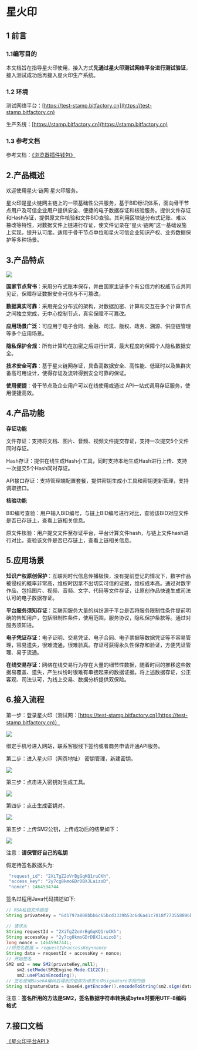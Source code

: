 # 星火印

## 1 前言

### **1.1编写目的**

本文档旨在指导星火印使用，接入方式**先通过星火印测试网络平台进行测试验证**，接入测试成功后再接入星火印生产系统。

### **1.2 环境**

测试网络平台：[https://test-stamp.bitfactory.cn](https://test-stamp.bitfactory.cn)

生产系统：[https://stamp.bitfactory.cn](https://stamp.bitfactory.cn)

### **1.3 参考文档**

参考文档：[《浏览器插件钱包》](https://bif-doc.readthedocs.io/zh_CN/latest/tools/wallet.html)

## 2.产品概述

欢迎使用星火·链网 星火印服务。

星火印是星火链网主链上的一项基础性公共服务，基于BID标识体系，面向骨干节点用户及可信企业用户提供安全、便捷的电子数据存证和核验服务。提供文件存证和Hash存证，提供原文件核验和文件BID查验。其利用区块链分布式记账、难以篡改等特性，对数据文件上链进行存证，使文件记录在“星火·链网”这一基础设施上实现，提升认可度。适用于骨干节点单位和星火可信企业知识产权、业务数据保护等多种场景。

## 3.产品特点
<img src="../_static/images/01.png"/>

**国家节点背书**：采用分布式账本保存，并由国家主链多个有公信力的权威节点共同见证，保障存证数据安全可信与不可篡改。

**数据真实可靠**：采用完全分布式的架构，对数据加密、计算和交互在多个计算节点之间独立完成，无中心控制节点，真实保障不可篡改。

**应用场景广泛**：可应用于电子合同、金融、司法、版权、政务、溯源、供应链管理等多个应用场景。

**隐私保护合规**：所有计算均在加密之后进行计算，最大程度的保障个人隐私数据安全。

**技术安全可靠**：基于星火链网存证，具备高数据安全、高性能、低延时以及集群灾备高可用设计，使得存证及流转得到安全可靠的保证。

**使用便捷**：骨干节点及企业用户可以在线使用或通过 API一站式调用存证服务，使用便捷高效。

## 4.产品功能

**存证功能**

文件存证：支持将文档、图片、音频、视频文件提交存证，支持一次提交5个文件同时存证。

Hash存证：提供在线生成Hash小工具，同时支持本地生成Hash进行上传、支持一次提交5个Hash同时存证。

API接口存证：支持管理端配置套餐，提供密钥生成小工具和密钥更新管理，支持调取接口。

**核验功能**

BID编号查验：用户输入BID编号，与链上BID编号进行对比，查验该BID对应文件是否已存链上，查看上链相关信息。

原文件核验：用户提交文件至存证平台，平台计算文件hash，与链上文件hash进行对比，查验该文件是否已存链上，查看上链相关信息。

## 5.应用场景

**知识产权原创保护**：互联网时代信息传播极快，没有提前登记的情况下，数字作品被侵权的概率非常高，维权时因拿不出切实可信的证据，维权成本高。通过对数字作品，包括图片、视频、音频、文字、代码等文件存证，让原创作品快速生成司法认可的电子数据存证。

**平台服务须知存证**：互联网服务大量的纠纷源于平台是否将服务限制性条件提前明确的告知用户，包括限制性条件，使用范围，服务协议，隐私保护条款等。通过对服务须知进。

**电子凭证存证**：电子证明、交易凭证、电子合同、电子票据等数据凭证等不容易管理，容易遗失，很难流通，很难验真。存证可获得永久性保存和验证，方便凭证管理、易于流通。

**在线交易存证**：网络在线交易行为存在大量的细节性数据，随着时间的推移这些数据易覆盖、遗失，产生纠纷时很难有串接起来的数据证据。将上述数据存证，公正客观、司法认可，为线上交易、数据分析提供双保险。

## 6.接入流程

第一步：登录星火印（测试网：[https://test-stamp.bitfactory.cn](https://test-stamp.bitfactory.cn)）

<img src="../_static/images/83bc931628bb580fa6aec0da6f5776a5.png">

绑定手机号进入网站，联系客服线下签约或者商务申请开通API服务。

第二步：进入星火印（网页地址） 密钥管理，新建密钥。

<img src="../_static/images/b472304b9d1eb8cf19a2e46cad5f7c5c.png">

第三步：点击进入密钥对生成工具。

<img src="../_static/images/9693c887b4682768c40c0e4171e0b9bc.png">

第四步：点击生成密钥对。

<img src="../_static/images/4ca02e98b0410c00a9a635b57bb0008a.png">

第五步：上传SM2公钥，上传成功后的结果如下：

<img src="../_static/images/5afac891023b9685de53915ee46bd885.png">

注意：**请保管好自己的私钥**

假定待签名数据头为:

```java
 "request_id": "2XiTgZ2oVrBgGqKQ1ruCKh",
 "access_key": "2y7cg8kmoGDrDBXJLaizoD",
 "nonce": 1464594744
```

签名过程用Java代码描述如下:

```java
// RSA私钥文件路径
String privateKey = "6d1797a808bbb6c65bcd3339b53c6d6a41c7018f773558896b38c7830ff438f7";

// 请求头
String requestId = "2XiTgZ2oVrBgGqKQ1ruCKh";
String accessKey = "2y7cg8kmoGDrDBXJLaizoD";
long nonce = 1464594744L;
//待签名数据 = requestId+accessKey+nonce
String data = requestId + accessKey + nonce;
// 开始签名
SM2 sm2 = new SM2(privateKey,null);
    sm2.setMode(SM2Engine.Mode.C1C2C3);
    sm2.usePlainEncoding();
// 签名使用Base64编码后得到的值即为请求头中signature字段的值
String signatureData = Base64.getEncoder().encodeToString(sm2.sign(data.getBytes(StandardCharsets.UTF_8)));
```

注意：**签名所用的方法是SM2，签名数据字符串转换成bytes时要用UTF-8编码格式**

## 7.接口文档

[《星火印平台API 》](https://xhy-docs.readthedocs.io/en/latest/)
